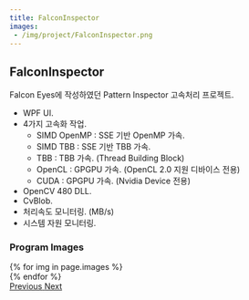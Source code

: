 ```yaml
---
title: FalconInspector
images:
 - /img/project/FalconInspector.png
---
```


## FalconInspector
Falcon Eyes에 작성하였던 Pattern Inspector 고속처리 프로젝트.

- WPF UI.
- 4가지 고속화 작업.
  - SIMD OpenMP : SSE 기반 OpenMP 가속.
  - SIMD TBB : SSE 기반 TBB 가속.
  - TBB : TBB 가속. (Thread Building Block)
  - OpenCL : GPGPU 가속. (OpenCL 2.0 지원 디바이스 전용)
  - CUDA : GPGPU 가속. (Nvidia Device 전용)
- OpenCV 480 DLL.
- CvBlob.
- 처리속도 모니터링. (MB/s)
- 시스템 자원 모니터링.
  
### Program Images

<div id="carouselExampleControls" class="carousel slide mb-4" data-ride="carousel">
    <div class="carousel-inner">
        {% for img in page.images %}
            <div class="carousel-item {% if forloop.first %}active{% endif %}">
                <img src="{{ img }}" class="d-block w-100" alt="">
            </div>
        {% endfor %}
    </div>
    <a class="carousel-control-prev" href="#carouselExampleControls" role="button" data-slide="prev">
        <span class="carousel-control-prev-icon" aria-hidden="true"></span>
        <span class="sr-only">Previous</span>
    </a>
    <a class="carousel-control-next" href="#carouselExampleControls" role="button" data-slide="next">
        <span class="carousel-control-next-icon" aria-hidden="true"></span>
        <span class="sr-only">Next</span>
    </a>
</div>
